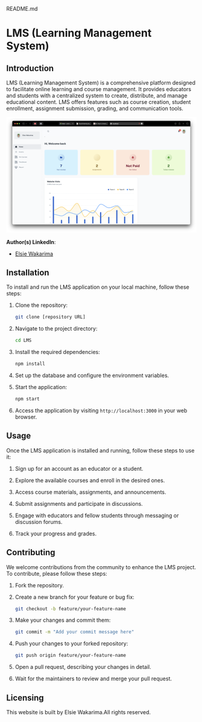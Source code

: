 README.md

# LMS (Learning Management System)

## Introduction

LMS (Learning Management System) is a comprehensive platform designed to facilitate online learning and course management. It provides educators and students with a centralized system to create, distribute, and manage educational content. LMS offers features such as course creation, student enrollment, assignment submission, grading, and communication tools.



![preview](public/assets/ScreenshotLMS.png)

**Author(s) LinkedIn**:
- [Elsie Wakarima](linkedin.com/in/elsie-wakarima/)

## Installation

To install and run the LMS application on your local machine, follow these steps:

1. Clone the repository:

   ```bash
   git clone [repository URL]
   ```

2. Navigate to the project directory:

   ```bash
   cd LMS
   ```

3. Install the required dependencies:

   ```bash
   npm install
   ```

4. Set up the database and configure the environment variables.

5. Start the application:

   ```bash
   npm start
   ```

6. Access the application by visiting `http://localhost:3000` in your web browser.

## Usage

Once the LMS application is installed and running, follow these steps to use it:

1. Sign up for an account as an educator or a student.

2. Explore the available courses and enroll in the desired ones.

3. Access course materials, assignments, and announcements.

4. Submit assignments and participate in discussions.

5. Engage with educators and fellow students through messaging or discussion forums.

6. Track your progress and grades.

## Contributing

We welcome contributions from the community to enhance the LMS project. To contribute, please follow these steps:

1. Fork the repository.

2. Create a new branch for your feature or bug fix:

   ```bash
   git checkout -b feature/your-feature-name
   ```

3. Make your changes and commit them:

   ```bash
   git commit -m "Add your commit message here"
   ```

4. Push your changes to your forked repository:

   ```bash
   git push origin feature/your-feature-name
   ```

5. Open a pull request, describing your changes in detail.

6. Wait for the maintainers to review and merge your pull request.


## Licensing

This website is built by Elsie Wakarima.All rights reserved.
